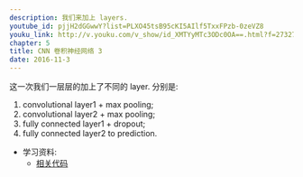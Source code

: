 ```yaml
---
description: 我们来加上 layers.
youtube_id: pjjH2dGGwwY?list=PLXO45tsB95cKI5AIlf5TxxFPzb-0zeVZ8
youku_link: http://v.youku.com/v_show/id_XMTYyMTc3ODc0OA==.html?f=27327189&o=1
chapter: 5
title: CNN 卷积神经网络 3
date: 2016-11-3
---
```


这一次我们一层层的加上了不同的 layer. 分别是:
1. convolutional layer1 + max pooling;
2. convolutional layer2 + max pooling;
3. fully connected layer1 + dropout;
4. fully connected layer2 to prediction.

* 学习资料:
  * [相关代码](https://github.com/MorvanZhou/tutorials/tree/master/tensorflowTUT/tf18_CNN3)